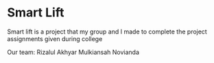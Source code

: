# Smart Lift
Smart lift is a project that my group and I made to complete the project assignments given during college

Our team:
Rizalul Akhyar
Mulkiansah
Novianda
